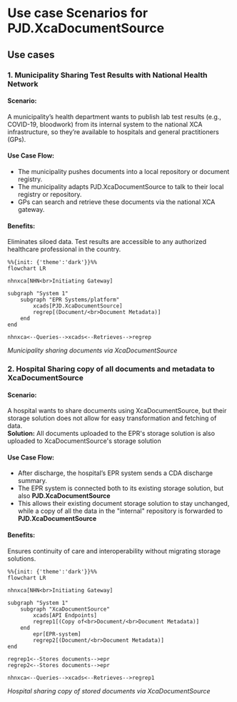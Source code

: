# Use case Scenarios for PJD.XcaDocumentSource

## Use cases

### 1. Municipality Sharing Test Results with National Health Network

#### Scenario: 
A municipality’s health department wants to publish lab test results (e.g., COVID-19, bloodwork) from its internal system to the national XCA infrastructure, so they’re available to hospitals and general practitioners (GPs).

#### Use Case Flow:
* The municipality pushes documents into a local repository or document registry.
* The municipality adapts PJD.XcaDocumentSource to talk to their local registry or repository. 
* GPs can search and retrieve these documents via the national XCA gateway.

#### Benefits:
Eliminates siloed data. Test results are accessible to any authorized healthcare professional in the country.

```mermaid
%%{init: {'theme':'dark'}}%%
flowchart LR

nhnxca[NHN<br>Initiating Gateway]

subgraph "System 1"
    subgraph "EPR Systems/platform"
        xcads[PJD.XcaDocumentSource]
        regrep[(Document/<br>Document Metadata)]
    end
end

nhnxca<--Queries-->xcads<--Retrieves-->regrep
```
*Municipality sharing documents via XcaDocumentSource*

### 2. Hospital Sharing copy of all documents and metadata to XcaDocumentSource

#### Scenario:
A hospital wants to share documents using XcaDocumentSource, but their storage solution does not allow for easy transformation and fetching of data.  
**Solution:** All documents uploaded to the EPR's storage solution is also uploaded to XcaDocumentSource's storage solution

#### Use Case Flow:
* After discharge, the hospital’s EPR system sends a CDA discharge summary.
* The EPR system is connected both to its existing storage solution, but also **PJD.XcaDocumentSource**
* This allows their existing document storage solution to stay unchanged, while a copy of all the data in the "internal" repository is forwarded to **PJD.XcaDocumentSource**

#### Benefits:
Ensures continuity of care and interoperability without migrating storage solutions.

```mermaid
%%{init: {'theme':'dark'}}%%
flowchart LR

nhnxca[NHN<br>Initiating Gateway]

subgraph "System 1"
    subgraph "XcaDocumentSource"
        xcads[API Endpoints]
        regrep1[(Copy of<br>Document/<br>Document Metadata)]
    end
        epr[EPR-system]
        regrep2[(Document/<br>Document Metadata)]
end

regrep1<--Stores documents-->epr
regrep2<--Stores documents-->epr

nhnxca<--Queries-->xcads<--Retrieves-->regrep1
```
*Hospital sharing copy of stored documents via XcaDocumentSource*